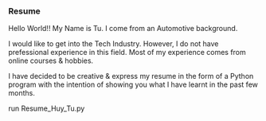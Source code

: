 ### Resume
Hello World!!
My Name is Tu.
I come from an Automotive background.

I would like to get into the Tech Industry.
However, I do not have prefessional experience in this field.
Most of my experience comes from online courses & hobbies.

I have decided to be creative & express my resume in the form 
of a Python program with the intention of showing you what
I have learnt in the past few months.


run Resume_Huy_Tu.py
